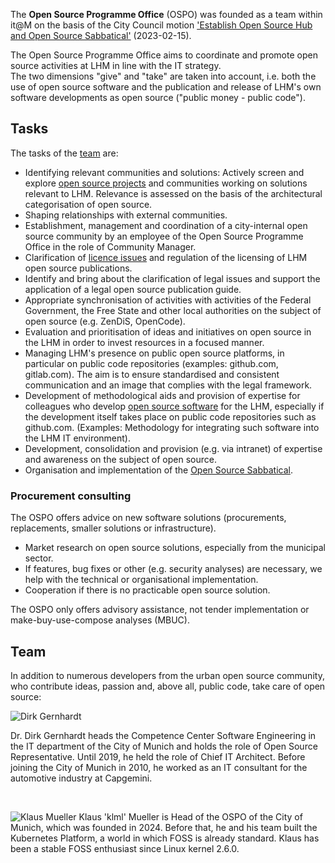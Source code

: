 The __Open Source Programme Office__ (OSPO) was founded as a team within it@M on the basis of the City Council motion ['Establish Open Source Hub and Open Source Sabbatical'](https://risi.muenchen.de/risi/sitzungsvorlage/detail/7532900) (2023-02-15).

The Open Source Programme Office aims to coordinate and promote open source activities at LHM in line with the IT strategy.  
The two dimensions "give" and "take" are taken into account, i.e. both the use of open source software and the publication and release of LHM's own software developments as open source ("public money - public code").


## Tasks

The tasks of the [team](#team) are:

* Identifying relevant communities and solutions: Actively screen and explore [open source projects](./use) and communities working on solutions relevant to LHM. Relevance is assessed on the basis of the architectural categorisation of open source.
* Shaping relationships with external communities.
* Establishment, management and coordination of a city-internal open source community by an employee of the Open Source Programme Office in the role of Community Manager.
* Clarification of [licence issues](./licenses) and regulation of the licensing of LHM open source publications.
* Identify and bring about the clarification of legal issues and support the application of a legal open source publication guide. 
* Appropriate synchronisation of activities with activities of the Federal Government, the Free State and other local authorities on the subject of open source (e.g. ZenDiS, OpenCode).
* Evaluation and prioritisation of ideas and initiatives on open source in the LHM in order to invest resources in a focused manner.
* Managing LHM's presence on public open source platforms, in particular on public code repositories (examples: github.com, gitlab.com). The aim is to ensure standardised and consistent communication and an image that complies with the legal framework.
* Development of methodological aids and provision of expertise for colleagues who develop [open source software](./use) for the LHM, especially if the development itself takes place on public code repositories such as github.com. (Examples: Methodology for integrating such software into the LHM IT environment).
* Development, consolidation and provision (e.g. via intranet) of expertise and awareness on the subject of open source.
* Organisation and implementation of the [Open Source Sabbatical](./sabbatical).

### Procurement consulting

The OSPO offers advice on new software solutions (procurements, replacements, smaller solutions or infrastructure).

* Market research on open source solutions, especially from the municipal sector.
* If features, bug fixes or other (e.g. security analyses) are necessary, we help with the technical or organisational implementation.
* Cooperation if there is no practicable open source solution.

The OSPO only offers advisory assistance, not tender implementation or make-buy-use-compose analyses (MBUC).

## Team

In addition to numerous developers from the urban open source community, who contribute ideas, passion and, above all, public code, take care of open source:

![Dirk Gernhardt](/people/dirk_gernhardt__150.jpg#right)

Dr. Dirk Gernhardt heads the Competence Center Software Engineering in the IT department of the City of Munich and holds the role of Open Source Representative.
Until 2019, he held the role of Chief IT Architect.
Before joining the City of Munich in 2010, he worked as an IT consultant for the automotive industry at Capgemini.


<br class="cb" />

![Klaus Mueller](/people/klml_gelb__150.jpg#right)
Klaus 'klml' Mueller is Head of the OSPO of the City of Munich, which was founded in 2024.
Before that, he and his team built the Kubernetes Platform, a world in which FOSS is already standard.
Klaus has been a stable FOSS enthusiast since Linux kernel 2.6.0.

